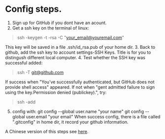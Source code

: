 # Config steps.

1. Sign up for GitHub if you dont have an acount.
2. Get a ssh key on the terminal of linux:
> ssh -keygen -t -rsa -C "your_email@youremail.com"

This key will be saved in a file .ssh/id_rsa.pub of your home dir.
3. Back to github, add the ssh key to account settings-SSH Keys. Title is for you to distingush different local computer.
4. Test whether the SSH key was successful added:
> ssh -T git@github.com

If success when "You’ve successfully authenticated, but GitHub does not provide shell access" appeared.
If not when "gent admitted failure to sign using the key.Permission denied (publickey).", try:
> ssh -add 
5. config with:
git config --global user.name "your name"
git config --global user.email "your email"
When success config, there is a file called ".gitconfig" in home dir, it record your github information.

A Chinese version of this steps see [here](http://blog.csdn.net/u012336923/article/details/44194457).
